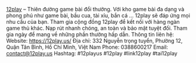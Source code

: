 <a href="https://12play.us/">12play</a>  – Thiên đường game bài đổi thưởng. Với kho game bài đa dạng và phong phú như game bài, bầu cua, tài xỉu, bắn cá … 12play sẽ đáp ứng mọi nhu cầu của bạn. Tham gia cộng đồng 12play để kết nối với hàng ngàn game thủ khác. Nạp rút nhanh chóng, an toàn và bảo mật tuyệt đối. Tham gia ngày để mang về những phần thưởng hấp dẫn.
Thông tin liên hệ:
Website: <a href="https://12play.us/">https://12play.us/</a>
Địa chỉ: 332 Nguyễn trọng tuyển, Phường 12, Quận Tân Bình, Hồ Chí Minh, Việt Nam
Phone: 0388600217
Email: contact@12play.us
Hashtag: #12playus #12play #link12play #tai12play